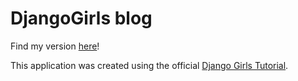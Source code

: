 # DjangoGirls blog

Find my version <a href="https://jkincaid.pythonanywhere.com/">here</a>!

This application was created using the official <a href="https://tutorial.djangogirls.org/en/">Django Girls Tutorial</a>.
